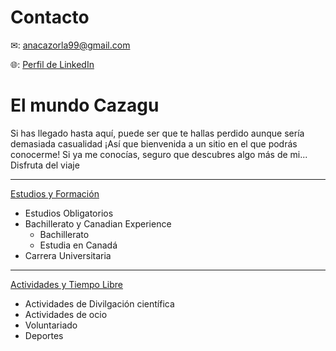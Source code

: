 # Contacto

✉: <anacazorla99@gmail.com>


🌐: [Perfil de LinkedIn](https://www.linkedin.com/in/ana-cazorla-del-%C3%A1guila/ "LinkedIn de Ana")


# El mundo Cazagu

Si has llegado hasta aquí, puede ser que te hallas perdido aunque sería demasiada casualidad ¡Así que bienvenida a un sitio en el que podrás conocerme! Si ya me conocías, seguro que descubres algo más de mi... Disfruta del viaje

____________________

[Estudios y Formación](https://anacazagu.github.io/Cazagu/estudios  "Estudios de Ana")

- Estudios Obligatorios
- Bachillerato y Canadian Experience
  - Bachillerato
  - Estudia en Canadá
- Carrera Universitaria

____________________

[Actividades y Tiempo Libre](https://anacazagu.github.io/Cazagu/ocio  "Tiempo Libre de Ana")

- Actividades de Divilgación científica
- Actividades de ocio
- Voluntariado
- Deportes


 

